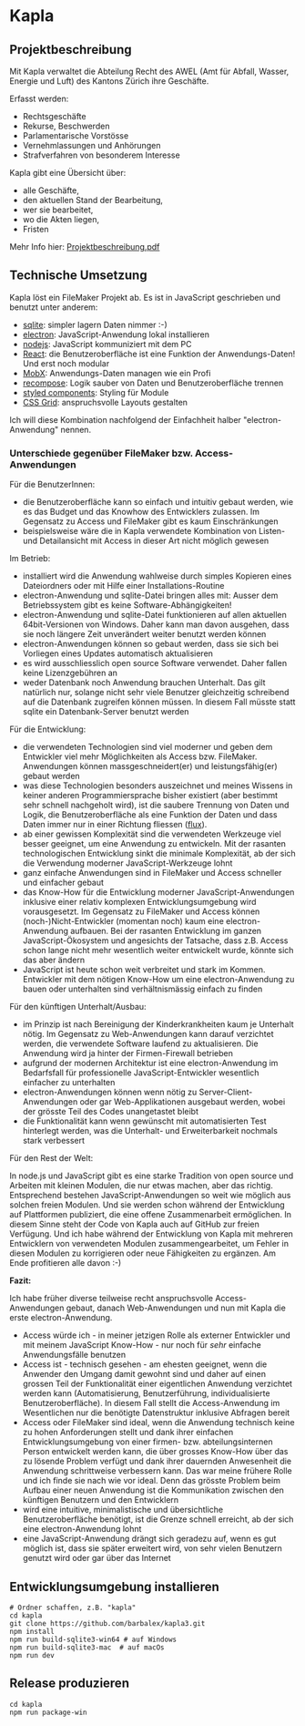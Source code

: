 # Kapla #

## Projektbeschreibung ##

Mit Kapla verwaltet die Abteilung Recht des AWEL (Amt für Abfall, Wasser, Energie und Luft) des Kantons Zürich ihre Geschäfte.

Erfasst werden:

- Rechtsgeschäfte
- Rekurse, Beschwerden
- Parlamentarische Vorstösse
- Vernehmlassungen und Anhörungen
- Strafverfahren von besonderem Interesse

Kapla gibt eine Übersicht über:

- alle Geschäfte,
- den aktuellen Stand der Bearbeitung,
- wer sie bearbeitet,
- wo die Akten liegen,
- Fristen

Mehr Info hier: [Projektbeschreibung.pdf](https://github.com/barbalex/kapla3/raw/master/app/etc/Projektbeschreibung.pdf)

## Technische Umsetzung

Kapla löst ein FileMaker Projekt ab.
Es ist in JavaScript geschrieben und benutzt unter anderem:

- [sqlite](http://sqlite.org): simpler lagern Daten nimmer :-)
- [electron](http://electron.atom.io): JavaScript-Anwendung lokal installieren
- [nodejs](https://nodejs.org): JavaScript kommuniziert mit dem PC
- [React](https://facebook.github.io/react): die Benutzeroberfläche ist eine Funktion der Anwendungs-Daten! Und erst noch modular
- [MobX](https://github.com/mobxjs/mobx): Anwendungs-Daten managen wie ein Profi
- [recompose](https://github.com/acdlite/recompose): Logik sauber von Daten und Benutzeroberfläche trennen
- [styled components](https://github.com/styled-components/styled-components): Styling für Module
- [CSS Grid](https://developer.mozilla.org/en-US/docs/Web/CSS/grid): anspruchsvolle Layouts gestalten

Ich will diese Kombination nachfolgend der Einfachheit halber "electron-Anwendung" nennen.

### Unterschiede gegenüber FileMaker bzw. Access-Anwendungen

Für die BenutzerInnen:

- die Benutzeroberfläche kann so einfach und intuitiv gebaut werden, wie es das Budget und das Knowhow des Entwicklers zulassen. Im Gegensatz zu Access und FileMaker gibt es kaum Einschränkungen
- beispielsweise wäre die in Kapla verwendete Kombination von Listen- und Detailansicht mit Access in dieser Art nicht möglich gewesen

Im Betrieb:

- installiert wird die Anwendung wahlweise durch simples Kopieren eines Dateiordners oder mit Hilfe einer Installations-Routine
- electron-Anwendung und sqlite-Datei bringen alles mit: Ausser dem Betriebssystem gibt es keine Software-Abhängigkeiten!
- electron-Anwendung und sqlite-Datei funktionieren auf allen aktuellen 64bit-Versionen von Windows. Daher kann man davon ausgehen, dass sie noch längere Zeit unverändert weiter benutzt werden können
- electron-Anwendungen können so gebaut werden, dass sie sich bei Vorliegen eines Updates automatisch aktualisieren
- es wird ausschliesslich open source Software verwendet. Daher fallen keine Lizenzgebühren an
- weder Datenbank noch Anwendung brauchen Unterhalt. Das gilt natürlich nur, solange nicht sehr viele Benutzer gleichzeitig schreibend auf die Datenbank zugreifen können müssen. In diesem Fall müsste statt sqlite ein Datenbank-Server benutzt werden

Für die Entwicklung:

- die verwendeten Technologien sind viel moderner und geben dem Entwickler viel mehr Möglichkeiten als Access bzw. FileMaker. Anwendungen können massgeschneidert(er) und leistungsfähig(er) gebaut werden
- was diese Technologien besonders auszeichnet und meines Wissens in keiner anderen Programmiersprache bisher existiert (aber bestimmt sehr schnell nachgeholt wird), ist die saubere Trennung von Daten und Logik, die Benutzeroberfläche als eine Funktion der Daten und dass Daten immer nur in einer Richtung fliessen ([flux](https://github.com/facebook/flux/tree/master/examples/flux-concepts#overview)).
- ab einer gewissen Komplexität sind die verwendeten Werkzeuge viel besser geeignet, um eine Anwendung zu entwickeln. Mit der rasanten technologischen Entwicklung sinkt die minimale Komplexität, ab der sich die Verwendung moderner JavaScript-Werkzeuge lohnt
- ganz einfache Anwendungen sind in FileMaker und Access schneller und einfacher gebaut
- das Know-How für die Entwicklung moderner JavaScript-Anwendungen inklusive einer relativ komplexen Entwicklungsumgebung wird vorausgesetzt. Im Gegensatz zu FileMaker und Access können (noch-)Nicht-Entwickler (momentan noch) kaum eine electron-Anwendung aufbauen. Bei der rasanten Entwicklung im ganzen JavaScript-Ökosystem und angesichts der Tatsache, dass z.B. Access schon lange nicht mehr wesentlich weiter entwickelt wurde, könnte sich das aber ändern
- JavaScript ist heute schon weit verbreitet und stark im Kommen. Entwickler mit dem nötigen Know-How um eine electron-Anwendung zu bauen oder unterhalten sind verhältnismässig einfach zu finden

Für den künftigen Unterhalt/Ausbau:

- im Prinzip ist nach Bereinigung der Kinderkrankheiten kaum je Unterhalt nötig. Im Gegensatz zu Web-Anwendungen kann darauf verzichtet werden, die verwendete Software laufend zu aktualisieren. Die Anwendung wird ja hinter der Firmen-Firewall betrieben
- aufgrund der modernen Architektur ist eine electron-Anwendung im Bedarfsfall für professionelle JavaScript-Entwickler wesentlich einfacher zu unterhalten
- electron-Anwendungen können wenn nötig zu Server-Client-Anwendungen oder gar Web-Applikationen ausgebaut werden, wobei der grösste Teil des Codes unangetastet bleibt
- die Funktionalität kann wenn gewünscht mit automatisierten Test hinterlegt werden, was die Unterhalt- und Erweiterbarkeit nochmals stark verbessert

Für den Rest der Welt:

In node.js und JavaScript gibt es eine starke Tradition von open source und Arbeiten mit kleinen Modulen, die nur etwas machen, aber das richtig. Entsprechend bestehen JavaScript-Anwendungen so weit wie möglich aus solchen freien Modulen. Und sie werden schon während der Entwicklung auf Plattformen publiziert, die eine offene Zusammenarbeit ermöglichen. In diesem Sinne steht der Code von Kapla auch auf GitHub zur freien Verfügung. Und ich habe während der Entwicklung von Kapla mit mehreren Entwicklern von verwendeten Modulen zusammengearbeitet, um Fehler in diesen Modulen zu korrigieren oder neue Fähigkeiten zu ergänzen. Am Ende profitieren alle davon :-)

**Fazit:**

Ich habe früher diverse teilweise recht anspruchsvolle Access-Anwendungen gebaut, danach Web-Anwendungen und nun mit Kapla die erste electron-Anwendung.

- Access würde ich - in meiner jetzigen Rolle als externer Entwickler und mit meinem JavaScript Know-How - nur noch für _sehr_ einfache Anwendungsfälle benutzen
- Access ist - technisch gesehen - am ehesten geeignet, wenn die Anwender den Umgang damit gewohnt sind und daher auf einen grossen Teil der Funktionalität einer eigentlichen Anwendung verzichtet werden kann (Automatisierung, Benutzerführung, individualisierte Benutzeroberfläche). In diesem Fall stellt die Access-Anwendung im Wesentlichen nur die benötigte Datenstruktur inklusive Abfragen bereit
- Access oder FileMaker sind ideal, wenn die Anwendung technisch keine zu hohen Anforderungen stellt und dank ihrer einfachen Entwicklungsumgebung von einer firmen- bzw. abteilungsinternen Person entwickelt werden kann, die über grosses Know-How über das zu lösende Problem verfügt und dank ihrer dauernden Anwesenheit die Anwendung schrittweise verbessern kann. Das war meine frühere Rolle und ich finde sie nach wie vor ideal. Denn das grösste Problem beim Aufbau einer neuen Anwendung ist die Kommunikation zwischen den künftigen Benutzern und den Entwicklern
- wird eine intuitive, minimalistische und übersichtliche Benutzeroberfläche benötigt, ist die Grenze schnell erreicht, ab der sich eine electron-Anwendung lohnt
- eine JavaScript-Anwendung drängt sich geradezu auf, wenn es gut möglich ist, dass sie später erweitert wird, von sehr vielen Benutzern genutzt wird oder gar über das Internet

## Entwicklungsumgebung installieren ##

	# Ordner schaffen, z.B. "kapla"
	cd kapla
    git clone https://github.com/barbalex/kapla3.git
	npm install
	npm run build-sqlite3-win64 # auf Windows
	npm run build-sqlite3-mac  # auf macOs
	npm run dev

## Release produzieren ##

	cd kapla
	npm run package-win
